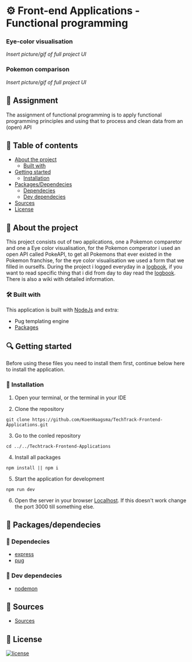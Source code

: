 # ⚙ Front-end Applications - Functional programming
### Eye-color visualisation
*Insert picture/gif of full project UI*

### Pokemon comparison
*Insert picture/gif of full project UI*

## 📂 Assignment
The assignment of functional programming is to apply functional programming principles and using that to process and clean data from an (open) API

## 🧾 Table of contents

-   [About the project](##About-the-project)
      * [Built with](###Built-with)
-   [Getting started](##Getting-started)
      * [Installation](###Installation)
-   [Packages/Dependecies](##Packages/dependecies)
      * [Dependecies](###Dependecies)
      * [Dev dependecies](###Dev-dependecies)
-   [Sources](##Sources)
-   [License](##License)

## 📖 About the project
This project consists out of two applications, one a Pokemon comparetor and one a Eye color visualisation, for the Pokemon comperator i used an open API called PokeAPI, to get all Pokemons that ever existed in the Pokemon franchise, for the eye color visualisation we used a form that we filled in ourselfs.
During the project i logged everyday in a [logbook](), if you want to read specific thing that i did from day to day read the [logbook]().
There is also a wiki with detailed information.

### 🛠 Built with
This application is built with [NodeJs](https://nodejs.org/en/) and extra:
- Pug templating engine
- [Packages]()

## 🔍 Getting started
Before using these files you need to install them first, continue below here to install the application.

### 🔨 Installation

1. Open your terminal, or the terminal in your IDE

2. Clone the repository
```
git clone https://github.com/KoenHaagsma/TechTrack-Frontend-Applications.git
```
3. Go to the conled repository
```
cd ../../Techtrack-Frontend-Applications
```
4. Install all packages
```
npm install || npm i
```
5. Start the application for development
```
npm run dev
```
6. Open the server in your browser [Localhost](http://localhost:3000/). If this doesn't work change the port 3000 till something else.

## 🧰 Packages/dependecies

### 🧱 Dependecies

- [express](https://www.npmjs.com/package/express)
- [pug](https://www.npmjs.com/package/pug)

### 🧱 Dev dependecies

- [nodemon](https://www.npmjs.com/package/nodemon)

## 📑 Sources

- [Sources](https://github.com/KoenHaagsma/TechTrack-Frontend-Applications/wiki/%F0%9F%96%BC-Bronnen)

## 🔖 License

[![license](https://img.shields.io/github/license/DAVFoundation/captain-n3m0.svg?style=flat-square)](https://github.com/KoenHaagsma/TechTrack-Frontend-Applications/blob/main/LICENSE)

